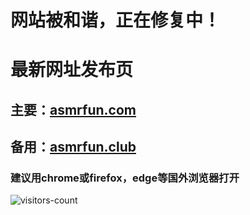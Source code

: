 # 网站被和谐，正在修复中！

# 最新网址发布页
## 主要：[asmrfun.com](https://www.asmrfun.com)
## 备用：[asmrfun.club](https://www.asmrfun.club)
### 建议用chrome或firefox，edge等国外浏览器打开

![visitors-count](https://visitor-badge.laobi.icu/badge?page_id=asmrfun.readme)
